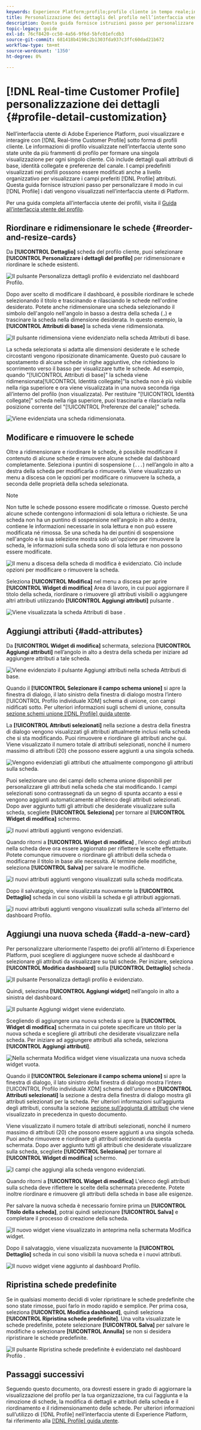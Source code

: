 ```yaml
---
keywords: Experience Platform;profilo;profilo cliente in tempo reale;interfaccia utente;interfaccia utente;personalizzazione;dettagli profilo;dettagli
title: Personalizzazione dei dettagli del profilo nell’interfaccia utente
description: Questa guida fornisce istruzioni passo per personalizzare il modo in cui i dati del profilo cliente in tempo reale vengono visualizzati nell’interfaccia utente di Adobe Experience Platform.
topic-legacy: guide
exl-id: 76cf8420-cc50-4a56-9f6d-5bfc01efcdb3
source-git-commit: 681418b4198c2b1303fda937c3ffc60dad21b672
workflow-type: tm+mt
source-wordcount: '1350'
ht-degree: 0%

---
```


# [!DNL Real-time Customer Profile] personalizzazione dei dettagli {#profile-detail-customization}

Nell’interfaccia utente di Adobe Experience Platform, puoi visualizzare e interagire con [!DNL Real-time Customer Profile] sotto forma di profili cliente. Le informazioni di profilo visualizzate nell’interfaccia utente sono state unite da più frammenti di profilo per formare una singola visualizzazione per ogni singolo cliente. Ciò include dettagli quali attributi di base, identità collegate e preferenze del canale. I campi predefiniti visualizzati nei profili possono essere modificati anche a livello organizzativo per visualizzare i campi preferiti [!DNL Profile] attributi. Questa guida fornisce istruzioni passo per personalizzare il modo in cui [!DNL Profile] i dati vengono visualizzati nell’interfaccia utente di Platform.

Per una guida completa all’interfaccia utente dei profili, visita il [Guida all’interfaccia utente del profilo](user-guide.md).

## Riordinare e ridimensionare le schede {#reorder-and-resize-cards}

Da **[!UICONTROL Dettaglio]** scheda del profilo cliente, puoi selezionare **[!UICONTROL Personalizzare i dettagli del profilo]** per ridimensionare e riordinare le schede esistenti.

![Il pulsante Personalizza dettagli profilo è evidenziato nel dashboard Profilo.](../images/profile-customization/customize-profile-details.png)

Dopo aver scelto di modificare il dashboard, è possibile riordinare le schede selezionando il titolo e trascinando e rilasciando le schede nell&#39;ordine desiderato. Potete anche ridimensionare una scheda selezionando il simbolo dell&#39;angolo nell&#39;angolo in basso a destra della scheda (`⌟`) e trascinare la scheda nella dimensione desiderata. In questo esempio, la **[!UICONTROL Attributi di base]** la scheda viene ridimensionata.

![Il pulsante ridimensiona viene evidenziato nella scheda Attributi di base.](../images/profile-customization/resize.png)

La scheda selezionata si adatta alle dimensioni desiderate e le schede circostanti vengono riposizionate dinamicamente. Questo può causare lo spostamento di alcune schede in righe aggiuntive, che richiedono lo scorrimento verso il basso per visualizzare tutte le schede. Ad esempio, quando &quot;[!UICONTROL Attributi di base]&quot; la scheda viene ridimensionata[!UICONTROL Identità collegate]&quot;la scheda non è più visibile nella riga superiore e ora viene visualizzata in una nuova seconda riga all’interno del profilo (non visualizzata). Per restituire &quot;[!UICONTROL Identità collegate]&quot; scheda nella riga superiore, puoi trascinarla e rilasciarla nella posizione corrente del &quot;[!UICONTROL Preferenze del canale]&quot; scheda.

![Viene evidenziata una scheda ridimensionata.](../images/profile-customization/resized.png)

## Modificare e rimuovere le schede

Oltre a ridimensionare e riordinare le schede, è possibile modificare il contenuto di alcune schede e rimuovere alcune schede dal dashboard completamente. Seleziona i puntini di sospensione (`...`) nell’angolo in alto a destra della scheda per modificarla o rimuoverla. Viene visualizzato un menu a discesa con le opzioni per modificare o rimuovere la scheda, a seconda delle proprietà della scheda selezionata.

>[!NOTE]
>
>Non tutte le schede possono essere modificate o rimosse. Questo perché alcune schede contengono informazioni di sola lettura o richieste. Se una scheda non ha un puntino di sospensione nell&#39;angolo in alto a destra, contiene le informazioni necessarie in sola lettura e non può essere modificata né rimossa. Se una scheda ha dei puntini di sospensione nell&#39;angolo e la sua selezione mostra solo un&#39;opzione per rimuovere la scheda, le informazioni sulla scheda sono di sola lettura e non possono essere modificate.

![Il menu a discesa della scheda di modifica è evidenziato. Ciò include opzioni per modificare o rimuovere la scheda.](../images/profile-customization/edit-card.png)

Seleziona **[!UICONTROL Modifica]** nel menu a discesa per aprire **[!UICONTROL Widget di modifica]** Area di lavoro, in cui puoi aggiornare il titolo della scheda, riordinare o rimuovere gli attributi visibili o aggiungere altri attributi utilizzando **[!UICONTROL Aggiungi attributi]** pulsante .

![Viene visualizzata la scheda Attributi di base .](../images/profile-customization/basic-attributes.png)

## Aggiungi attributi {#add-attributes}

Da **[!UICONTROL Widget di modifica]** schermata, seleziona **[!UICONTROL Aggiungi attributi]** nell’angolo in alto a destra della scheda per iniziare ad aggiungere attributi a tale scheda.

![Viene evidenziato il pulsante Aggiungi attributi nella scheda Attributi di base.](../images/profile-customization/add-attributes.png)

Quando il **[!UICONTROL Selezionare il campo schema unione]** si apre la finestra di dialogo, il lato sinistro della finestra di dialogo mostra l’intero [!UICONTROL Profilo individuale XDM] schema di unione, con campi nidificati sotto. Per ulteriori informazioni sugli schemi di unione, consulta [sezione schemi unione [!DNL Profile] guida utente](user-guide.md#union-schema).

La **[!UICONTROL Attributi selezionati]** nella sezione a destra della finestra di dialogo vengono visualizzati gli attributi attualmente inclusi nella scheda che si sta modificando. Puoi rimuovere e riordinare gli attributi anche qui. Viene visualizzato il numero totale di attributi selezionati, nonché il numero massimo di attributi (20) che possono essere aggiunti a una singola scheda.

![Vengono evidenziati gli attributi che attualmente compongono gli attributi sulla scheda.](../images/profile-customization/select-before.png)

Puoi selezionare uno dei campi dello schema unione disponibili per personalizzare gli attributi nella scheda che stai modificando. I campi selezionati sono contrassegnati da un segno di spunta accanto a essi e vengono aggiunti automaticamente all’elenco degli attributi selezionati. Dopo aver aggiunto tutti gli attributi che desiderate visualizzare sulla scheda, scegliete **[!UICONTROL Seleziona]** per tornare al **[!UICONTROL Widget di modifica]** schermo.

![I nuovi attributi aggiunti vengono evidenziati.](../images/profile-customization/select-after.png)

Quando ritorni a **[!UICONTROL Widget di modifica]** , l’elenco degli attributi nella scheda deve ora essere aggiornato per riflettere le scelte effettuate. Potete comunque rimuovere o riordinare gli attributi della scheda o modificarne il titolo in base alle necessità. Al termine delle modifiche, seleziona **[!UICONTROL Salva]** per salvare le modifiche.

![I nuovi attributi aggiunti vengono visualizzati sulla scheda modificata.](../images/profile-customization/new-attributes.png)

Dopo il salvataggio, viene visualizzata nuovamente la **[!UICONTROL Dettaglio]** scheda in cui sono visibili la scheda e gli attributi aggiornati.

![I nuovi attributi aggiunti vengono visualizzati sulla scheda all’interno del dashboard Profilo.](../images/profile-customization/added-attributes.png)

## Aggiungi una nuova scheda {#add-a-new-card}

Per personalizzare ulteriormente l’aspetto dei profili all’interno di Experience Platform, puoi scegliere di aggiungere nuove schede al dashboard e selezionare gli attributi da visualizzare su tali schede. Per iniziare, seleziona **[!UICONTROL Modifica dashboard]** sulla **[!UICONTROL Dettaglio]** scheda .

![Il pulsante Personalizza dettagli profilo è evidenziato.](../images/profile-customization/customize-profile-details.png)

Quindi, seleziona **[!UICONTROL Aggiungi widget]** nell’angolo in alto a sinistra del dashboard.

![Il pulsante Aggiungi widget viene evidenziato.](../images/profile-customization/add-widget.png)

Scegliendo di aggiungere una nuova scheda si apre la **[!UICONTROL Widget di modifica]** schermata in cui potete specificare un titolo per la nuova scheda e scegliere gli attributi che desiderate visualizzare nella scheda. Per iniziare ad aggiungere attributi alla scheda, seleziona **[!UICONTROL Aggiungi attributi]**.

![Nella schermata Modifica widget viene visualizzata una nuova scheda widget vuota.](../images/profile-customization/edit-widget.png)

Quando il **[!UICONTROL Selezionare il campo schema unione]** si apre la finestra di dialogo, il lato sinistro della finestra di dialogo mostra l’intero [!UICONTROL Profilo individuale XDM] schema dell&#39;unione e **[!UICONTROL Attributi selezionati]** la sezione a destra della finestra di dialogo mostra gli attributi selezionati per la scheda. Per ulteriori informazioni sull’aggiunta degli attributi, consulta la sezione [sezione sull’aggiunta di attributi](#add-attributes) che viene visualizzato in precedenza in questo documento.

Viene visualizzato il numero totale di attributi selezionati, nonché il numero massimo di attributi (20) che possono essere aggiunti a una singola scheda. Puoi anche rimuovere e riordinare gli attributi selezionati da questa schermata. Dopo aver aggiunto tutti gli attributi che desiderate visualizzare sulla scheda, scegliete **[!UICONTROL Seleziona]** per tornare al **[!UICONTROL Widget di modifica]** schermo.

![I campi che aggiungi alla scheda vengono evidenziati.](../images/profile-customization/add-widget-attributes.png)

Quando ritorni a **[!UICONTROL Widget di modifica]** L&#39;elenco degli attributi sulla scheda deve riflettere le scelte della schermata precedente. Potete inoltre riordinare e rimuovere gli attributi della scheda in base alle esigenze.

Per salvare la nuova scheda è necessario fornire prima un **[!UICONTROL Titolo della scheda]**, potrai quindi selezionare **[!UICONTROL Salva]** e completare il processo di creazione della scheda.

![Il nuovo widget viene visualizzato in anteprima nella schermata Modifica widget.](../images/profile-customization/new-widget.png)

Dopo il salvataggio, viene visualizzata nuovamente la **[!UICONTROL Dettaglio]** scheda in cui sono visibili la nuova scheda e i nuovi attributi.

![Il nuovo widget viene aggiunto al dashboard Profilo.](../images/profile-customization/added-widget.png)

## Ripristina schede predefinite

Se in qualsiasi momento decidi di voler ripristinare le schede predefinite che sono state rimosse, puoi farlo in modo rapido e semplice. Per prima cosa, seleziona **[!UICONTROL Modifica dashboard]**, quindi seleziona **[!UICONTROL Ripristina schede predefinite]**. Una volta visualizzate le schede predefinite, potete selezionare **[!UICONTROL Salva]** per salvare le modifiche o selezionare **[!UICONTROL Annulla]** se non si desidera ripristinare le schede predefinite.

![Il pulsante Ripristina schede predefinite è evidenziato nel dashboard Profilo .](../images/profile-customization/restore-default.png)

## Passaggi successivi

Seguendo questo documento, ora dovresti essere in grado di aggiornare la visualizzazione del profilo per la tua organizzazione, tra cui l’aggiunta e la rimozione di schede, la modifica di dettagli e attributi della scheda e il riordinamento e il ridimensionamento delle schede. Per ulteriori informazioni sull’utilizzo di [!DNL Profile] nell’interfaccia utente di Experience Platform, fai riferimento alla [[!DNL Profile] guida utente](user-guide.md).

